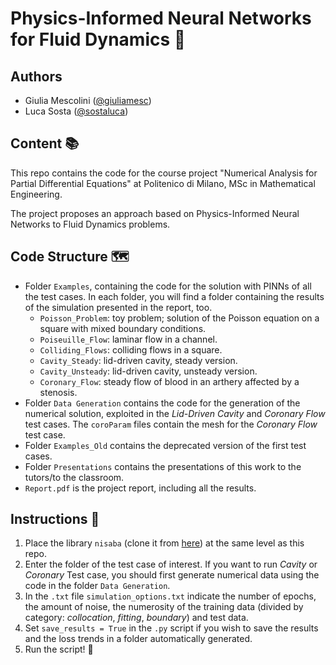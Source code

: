 # Physics-Informed Neural Networks for Fluid Dynamics :ocean:

## Authors
- Giulia Mescolini ([@giuliamesc](https://github.com/giuliamesc)) 
- Luca Sosta ([@sostaluca](https://gitlab.com/sostaluca))

## Content :books:
This repo contains the code for the course project "Numerical Analysis for Partial Differential Equations" at Politenico di Milano, MSc in Mathematical Engineering.

The project proposes an approach based on Physics-Informed Neural Networks to Fluid Dynamics problems.

## Code Structure :world_map:
- Folder `Examples`, containing the code for the solution with PINNs of all the test cases.
In each folder, you will find a folder containing the results of the simulation presented in the report, too.
    - `Poisson_Problem`: toy problem; solution of the Poisson equation on a square with mixed boundary conditions.
    - `Poiseuille_Flow`: laminar flow in a channel.
    - `Colliding_Flows`: colliding flows in a square.
    - `Cavity_Steady`: lid-driven cavity, steady version.
    - `Cavity_Unsteady`: lid-driven cavity, unsteady version.
    - `Coronary_Flow`: steady flow of blood in an arthery affected by a stenosis.
- Folder `Data Generation` contains the code for the generation of the numerical solution, exploited in the *Lid-Driven Cavity* and *Coronary Flow* test cases. The `coroParam` files contain the mesh for the *Coronary Flow* test case.
- Folder `Examples_Old` contains the deprecated version of the first test cases.
- Folder `Presentations` contains the presentations of this work to the tutors/to the classroom.
- `Report.pdf` is the project report, including all the results. 

## Instructions :dart:
1. Place the library `nisaba` (clone it from [here](https://gitlab.com/sci-learning/nisaba)) at the same level as this repo.
2. Enter the folder of the test case of interest. If you want to run *Cavity* or *Coronary* Test case, you should first generate numerical data using the code in the folder `Data Generation`.
3. In the `.txt` file `simulation_options.txt` indicate the number of epochs, the amount of noise, the numerosity of the training data (divided by category: *collocation*, *fitting*, *boundary*) and test data.
4. Set `save_results = True` in the `.py` script if you wish to save the results and the loss trends in a folder automatically generated.
5. Run the script! :rocket:

